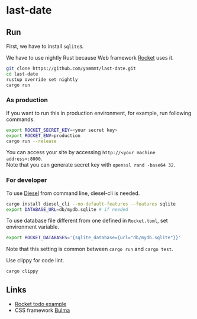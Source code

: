 # last-date

## Run

First, we have to install `sqlite3`.

We have to use nightly Rust because Web framework [Rocket](https://rocket.rs/) uses it.

```bash
git clone https://github.com/yammmt/last-date.git
cd last-date
rustup override set nightly
cargo run
```

### As production

If you want to run this in production environment, for example, run following commands.
```bash
export ROCKET_SECRET_KEY=<your secret key>
export ROCKET_ENV=production
cargo run --release
```

You can access your site by accessing `http://<your machine address>:8000`.  
Note that you can generate secret key with `openssl rand -base64 32`.

### For developer

To use [Diesel](https://github.com/diesel-rs/diesel) from command line, diesel-cli is needed.

```bash
cargo install diesel_cli --no-default-features --features sqlite
export DATABASE_URL=db/mydb.sqlite # if needed
```

To use database file different from one defined in `Rocket.toml`, set environment variable.
```bash
export ROCKET_DATABASES='{sqlite_database={url="db/mydb.sqlite"}}'
```
Note that this setting is common between `cargo run` and `cargo test`.

Use clippy for code lint.
```bash
cargo clippy
```

## Links

- [Rocket todo example](https://github.com/SergioBenitez/Rocket/tree/master/examples/todo)
- CSS framework [Bulma](https://bulma.io/)
